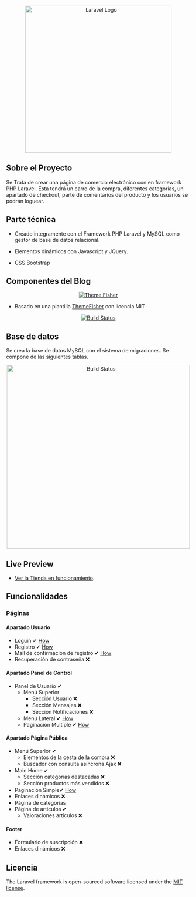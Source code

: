 <p align="center"><a href="https://laravel.com" target="_blank"><img src="https://raw.githubusercontent.com/laravel/art/master/logo-lockup/5%20SVG/2%20CMYK/1%20Full%20Color/laravel-logolockup-cmyk-red.svg" width="400" alt="Laravel Logo"></a></p>

## Sobre el Proyecto

Se Trata de crear una página de comercio electrónico con en framework PHP Laravel. Esta tendrá un carro de la compra, diferentes categorias, un apartado de checkout, parte de comentarios del producto y los usuarios se podrán loguear.

## Parte técnica

- Creado integramente con el Framework PHP Laravel y MySQL como gestor de base de datos relacional.

- Elementos dinámicos con Javascript y JQuery. 

- CSS Bootstrap

## Componentes del Blog

<p align="center"><a href="https://themefisher.com/"><img src="https://themefisher.com/images/logo/logo.svg" alt="Theme Fisher"></a></p>

- Basado en una plantilla [ThemeFisher](https://demo.themefisher.com/aviato/) con licencia MIT  

<p align="center">
<a href="https://demo.themefisher.com/aviato/"><img src="https://themefisher.com/_next/image?url=https%3A%2F%2Fdemo.themefisher.com%2Fthumbnails%2Faviato.png&w=430&q=80" alt="Build Status"></a>

</p>


## Base de datos

Se crea la base de datos MySQL con el sistema de migraciones. Se compone de las siguientes tablas.

<p align="center"><a href="https://aleaparicio.es/proyectos/modelo.png"><img src="https://aleaparicio.es/proyectos/modelo.png" width="500"  alt="Build Status"></a></p>

## Live Preview

- [Ver la Tienda en funcionamiento](https://aleaparicio.es/proyecto-blog/public).

## Funcionalidades

### Páginas

#### Apartado Usuario 
- Loguin ✔ [How](https://www.positronx.io/laravel-custom-authentication-login-and-registration-tutorial/)
- Registro ✔ [How](https://www.positronx.io/laravel-custom-authentication-login-and-registration-tutorial/)
- Mail de confirmación de registro ✔ [How](https://dev.to/shanisingh03/how-to-send-email-in-laravel-9--13db)
- Recuperación de contraseña ❌

#### Apartado Panel de Control
- Panel de Usuario ✔
	- Menú Superior
		- Sección Usuario ❌
		- Sección Mensajes ❌
		- Sección Notificaciones ❌
	- Menú Lateral ✔ [How](https://getbootstrap.com/docs/5.0/components/accordion/)
	- Paginación Multiple ✔ [How](https://www.codegrepper.com/code-examples/php/laravel+multiple+pagination+in+one+page)

#### Apartado Página Pública
- Menú Superior ✔
	- Elementos de la cesta de la compra ❌
	- Buscador con consulta asíncrona Ajax ❌
- Main Home ✔
	- Sección categorías destacadas ❌ 
	- Sección productos más vendidos ❌
- Paginación Simple✔ [How](https://codeanddeploy.com/blog/laravel/laravel-8-pagination-example-using-bootstrap-5)
- Enlaces dinámicos ❌
- Página de categorías
- Página de articulos ✔
	- Valoraciones artículos ❌

#### Footer
- Formulario de suscripción ❌
- Enlaces dinámicos ❌

## Licencia

The Laravel framework is open-sourced software licensed under the [MIT license](https://opensource.org/licenses/MIT).
